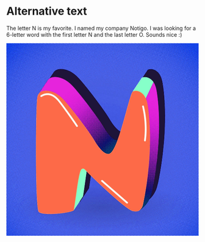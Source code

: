 # Alternative text

The letter N is my favorite. I named my company Notigo. I was looking for a 6-letter word with the first letter N and the last letter O.
Sounds nice :)

<img src="../img/letter_N.jpg" alt="-">
